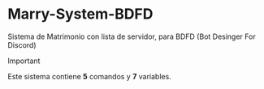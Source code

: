 # Marry-System-BDFD
Sistema de Matrimonio con lista de servidor, para BDFD (Bot Desinger For Discord)
> [!IMPORTANT]
> Este sistema contiene **5** comandos y **7** variables.

